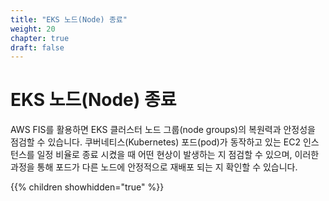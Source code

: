 ```yaml
---
title: "EKS 노드(Node) 종료"
weight: 20
chapter: true
draft: false
---
```


# EKS 노드(Node) 종료

AWS FIS를 활용하면 EKS 클러스터 노드 그룹(node groups)의 복원력과 안정성을 점검할 수 있습니다. 쿠버네티스(Kubernetes) 포드(pod)가 동작하고 있는 EC2 인스턴스를 일정 비율로 종료 시켰을 때 어떤 현상이 발생하는 지 점검할 수 있으며, 이러한 과정을 통해 포드가 다른 노드에 안정적으로 재배포 되는 지 확인할 수 있습니다.

{{% children showhidden="true" %}}

